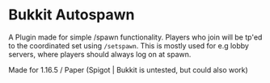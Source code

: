 # Bukkit Autospawn

A Plugin made for simple /spawn functionality. Players who join will be tp'ed to the coordinated set using `/setspawn`.
This is mostly used for e.g lobby servers, where players should always log on at spawn.

Made for 1.16.5 / Paper
(Spigot | Bukkit is untested, but could also work)

